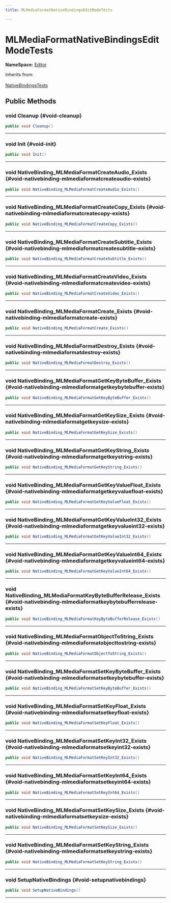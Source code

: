 ```yaml
---
title: MLMediaFormatNativeBindingsEditModeTests

---
```


# MLMediaFormatNativeBindingsEditModeTests



**NameSpace:** 
[Editor](/versioned_docs/version-22-Feb-2023/unity-api/api/Tests.Editor/Tests.Editor.md) 





Inherits from: <br></br>[NativeBindingsTests](/versioned_docs/version-22-Feb-2023/unity-api/api/Classes/NativeBindingsTests.md)




## Public Methods

### void Cleanup {#void-cleanup}

```csharp
public void Cleanup()
```






-----------

### void Init {#void-init}

```csharp
public void Init()
```






-----------

### void NativeBinding_MLMediaFormatCreateAudio_Exists {#void-nativebinding-mlmediaformatcreateaudio-exists}

```csharp
public void NativeBinding_MLMediaFormatCreateAudio_Exists()
```






-----------

### void NativeBinding_MLMediaFormatCreateCopy_Exists {#void-nativebinding-mlmediaformatcreatecopy-exists}

```csharp
public void NativeBinding_MLMediaFormatCreateCopy_Exists()
```






-----------

### void NativeBinding_MLMediaFormatCreateSubtitle_Exists {#void-nativebinding-mlmediaformatcreatesubtitle-exists}

```csharp
public void NativeBinding_MLMediaFormatCreateSubtitle_Exists()
```






-----------

### void NativeBinding_MLMediaFormatCreateVideo_Exists {#void-nativebinding-mlmediaformatcreatevideo-exists}

```csharp
public void NativeBinding_MLMediaFormatCreateVideo_Exists()
```






-----------

### void NativeBinding_MLMediaFormatCreate_Exists {#void-nativebinding-mlmediaformatcreate-exists}

```csharp
public void NativeBinding_MLMediaFormatCreate_Exists()
```






-----------

### void NativeBinding_MLMediaFormatDestroy_Exists {#void-nativebinding-mlmediaformatdestroy-exists}

```csharp
public void NativeBinding_MLMediaFormatDestroy_Exists()
```






-----------

### void NativeBinding_MLMediaFormatGetKeyByteBuffer_Exists {#void-nativebinding-mlmediaformatgetkeybytebuffer-exists}

```csharp
public void NativeBinding_MLMediaFormatGetKeyByteBuffer_Exists()
```






-----------

### void NativeBinding_MLMediaFormatGetKeySize_Exists {#void-nativebinding-mlmediaformatgetkeysize-exists}

```csharp
public void NativeBinding_MLMediaFormatGetKeySize_Exists()
```






-----------

### void NativeBinding_MLMediaFormatGetKeyString_Exists {#void-nativebinding-mlmediaformatgetkeystring-exists}

```csharp
public void NativeBinding_MLMediaFormatGetKeyString_Exists()
```






-----------

### void NativeBinding_MLMediaFormatGetKeyValueFloat_Exists {#void-nativebinding-mlmediaformatgetkeyvaluefloat-exists}

```csharp
public void NativeBinding_MLMediaFormatGetKeyValueFloat_Exists()
```






-----------

### void NativeBinding_MLMediaFormatGetKeyValueInt32_Exists {#void-nativebinding-mlmediaformatgetkeyvalueint32-exists}

```csharp
public void NativeBinding_MLMediaFormatGetKeyValueInt32_Exists()
```






-----------

### void NativeBinding_MLMediaFormatGetKeyValueInt64_Exists {#void-nativebinding-mlmediaformatgetkeyvalueint64-exists}

```csharp
public void NativeBinding_MLMediaFormatGetKeyValueInt64_Exists()
```






-----------

### void NativeBinding_MLMediaFormatKeyByteBufferRelease_Exists {#void-nativebinding-mlmediaformatkeybytebufferrelease-exists}

```csharp
public void NativeBinding_MLMediaFormatKeyByteBufferRelease_Exists()
```






-----------

### void NativeBinding_MLMediaFormatObjectToString_Exists {#void-nativebinding-mlmediaformatobjecttostring-exists}

```csharp
public void NativeBinding_MLMediaFormatObjectToString_Exists()
```






-----------

### void NativeBinding_MLMediaFormatSetKeyByteBuffer_Exists {#void-nativebinding-mlmediaformatsetkeybytebuffer-exists}

```csharp
public void NativeBinding_MLMediaFormatSetKeyByteBuffer_Exists()
```






-----------

### void NativeBinding_MLMediaFormatSetKeyFloat_Exists {#void-nativebinding-mlmediaformatsetkeyfloat-exists}

```csharp
public void NativeBinding_MLMediaFormatSetKeyFloat_Exists()
```






-----------

### void NativeBinding_MLMediaFormatSetKeyInt32_Exists {#void-nativebinding-mlmediaformatsetkeyint32-exists}

```csharp
public void NativeBinding_MLMediaFormatSetKeyInt32_Exists()
```






-----------

### void NativeBinding_MLMediaFormatSetKeyInt64_Exists {#void-nativebinding-mlmediaformatsetkeyint64-exists}

```csharp
public void NativeBinding_MLMediaFormatSetKeyInt64_Exists()
```






-----------

### void NativeBinding_MLMediaFormatSetKeySize_Exists {#void-nativebinding-mlmediaformatsetkeysize-exists}

```csharp
public void NativeBinding_MLMediaFormatSetKeySize_Exists()
```






-----------

### void NativeBinding_MLMediaFormatSetKeyString_Exists {#void-nativebinding-mlmediaformatsetkeystring-exists}

```csharp
public void NativeBinding_MLMediaFormatSetKeyString_Exists()
```






-----------

### void SetupNativeBindings {#void-setupnativebindings}

```csharp
public void SetupNativeBindings()
```






-----------


